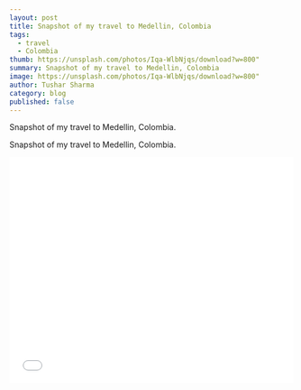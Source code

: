 ```yaml
---
layout: post
title: Snapshot of my travel to Medellin, Colombia
tags:
  - travel
  - Colombia
thumb: https://unsplash.com/photos/Iqa-WlbNjqs/download?w=800"
summary: Snapshot of my travel to Medellin, Colombia
image: https://unsplash.com/photos/Iqa-WlbNjqs/download?w=800"
author: Tushar Sharma
category: blog
published: false
---
```


Snapshot of my travel to Medellin, Colombia.<!-- truncate_here -->

Snapshot of my travel to Medellin, Colombia.


<iframe
  style="position: relative;  width: 100%;"
   height="400"
	   src="{{ root_url }}/encrypted/{{ page.path | split:'/'  | last | replace: '.md' '' }}.html"
  frameborder="0"
  allow="accelerometer; autoplay; encrypted-media; gyroscope; picture-in-picture"
  allowfullscreen
  title="Daily log"
></iframe>
